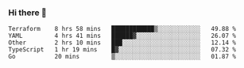 ### Hi there 👋


<!--START_SECTION:waka-->
```text
Terraform    8 hrs 58 mins   ████████████▒░░░░░░░░░░░░   49.88 % 
YAML         4 hrs 41 mins   ██████▓░░░░░░░░░░░░░░░░░░   26.07 % 
Other        2 hrs 10 mins   ███░░░░░░░░░░░░░░░░░░░░░░   12.14 % 
TypeScript   1 hr 19 mins    █▓░░░░░░░░░░░░░░░░░░░░░░░   07.32 % 
Go           20 mins         ▒░░░░░░░░░░░░░░░░░░░░░░░░   01.87 % 
```
<!--END_SECTION:waka-->

<!--
**ssrahul96/ssrahul96** is a ✨ _special_ ✨ repository because its `README.md` (this file) appears on your GitHub profile.

Here are some ideas to get you started:

- 🔭 I’m currently working on ...
- 🌱 I’m currently learning ...
- 👯 I’m looking to collaborate on ...
- 🤔 I’m looking for help with ...
- 💬 Ask me about ...
- 📫 How to reach me: ...
- 😄 Pronouns: ...
- ⚡ Fun fact: ...
-->
